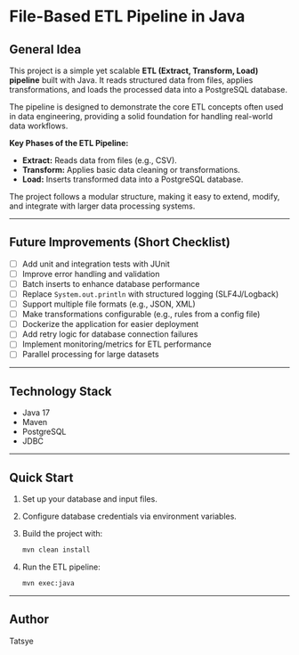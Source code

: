 #  **File-Based ETL Pipeline in Java**

##  **General Idea**

This project is a simple yet scalable **ETL (Extract, Transform, Load) pipeline** built with Java. It reads structured data from files, applies transformations, and loads the processed data into a PostgreSQL database.

The pipeline is designed to demonstrate the core ETL concepts often used in data engineering, providing a solid foundation for handling real-world data workflows.

**Key Phases of the ETL Pipeline:**

* **Extract:** Reads data from files (e.g., CSV).
* **Transform:** Applies basic data cleaning or transformations.
* **Load:** Inserts transformed data into a PostgreSQL database.

The project follows a modular structure, making it easy to extend, modify, and integrate with larger data processing systems.

---

##  **Future Improvements (Short Checklist)**

* [ ] Add unit and integration tests with JUnit
* [ ] Improve error handling and validation
* [ ] Batch inserts to enhance database performance
* [ ] Replace `System.out.println` with structured logging (SLF4J/Logback)
* [ ] Support multiple file formats (e.g., JSON, XML)
* [ ] Make transformations configurable (e.g., rules from a config file)
* [ ] Dockerize the application for easier deployment
* [ ] Add retry logic for database connection failures
* [ ] Implement monitoring/metrics for ETL performance
* [ ] Parallel processing for large datasets

---

##  **Technology Stack**

* Java 17
* Maven
* PostgreSQL
* JDBC

---

## **Quick Start**

1. Set up your database and input files.
2. Configure database credentials via environment variables.
3. Build the project with:

   ```bash
   mvn clean install
   ```
4. Run the ETL pipeline:

   ```bash
   mvn exec:java
   ```

---

##  **Author**

Tatsye

